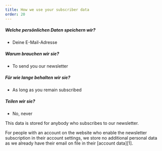 ```yaml
---
title: How we use your subscriber data
order: 20
---
```


##### Welche persönlichen Daten speichern wir?

- Deine E-Mail-Adresse

##### Warum brauchen wir sie?

- To send you our newsletter

##### Für wie lange behalten wir sie?

- As long as you remain subscribed

##### Teilen wir sie?

- No, never

<Note> 

This data is stored for anybody who subscribes to our newsletter.

For people with an account on the website who enable the newsletter subscription in their account settings, we store no additional personal data as we already have their email on file in their [account data][1].

</Note>
